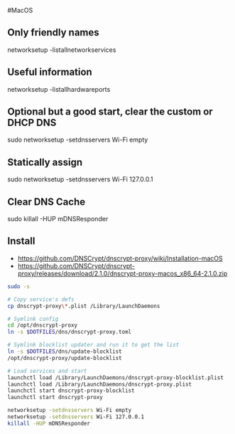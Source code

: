 #MacOS

## Only friendly names
networksetup -listallnetworkservices

## Useful information
networksetup -listallhardwareports

## Optional but a good start, clear the custom or DHCP DNS
sudo networksetup -setdnsservers Wi-Fi empty

## Statically assign
sudo networksetup -setdnsservers Wi-Fi 127.0.0.1

## Clear DNS Cache
sudo killall -HUP mDNSResponder

## Install

- <https://github.com/DNSCrypt/dnscrypt-proxy/wiki/Installation-macOS>
- <https://github.com/DNSCrypt/dnscrypt-proxy/releases/download/2.1.0/dnscrypt-proxy-macos_x86_64-2.1.0.zip>

```sh
sudo -s

# Copy service's defs
cp dnscrypt-proxy\*.plist /Library/LaunchDaemons

# Symlink config
cd /opt/dnscrypt-proxy
ln -s $DOTFILES/dns/dnscrypt-proxy.toml

# Symlink blocklist updater and run it to get the list
ln -s $DOTFILES/dns/update-blocklist
/opt/dnscrypt-proxy/update-blocklist

# Load services and start
launchctl load /Library/LaunchDaemons/dnscrypt-proxy-blocklist.plist
launchctl load /Library/LaunchDaemons/dnscrypt-proxy.plist
launchctl start dnscrypt-proxy-blocklist
launchctl start dnscrypt-proxy

networksetup -setdnsservers Wi-Fi empty
networksetup -setdnsservers Wi-Fi 127.0.0.1
killall -HUP mDNSResponder
```
